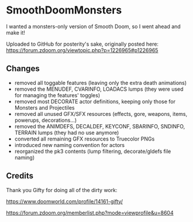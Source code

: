 # SmoothDoomMonsters

I wanted a monsters-only version of Smooth Doom, so I went ahead and make it! 

Uploaded to GitHub for posterity's sake, originally posted here:
https://forum.zdoom.org/viewtopic.php?p=1226965#p1226965


## Changes
- removed all toggable features (leaving only the extra death animations)
- removed the MENUDEF, CVARINFO, LOADACS lumps (they were used for managing the features' toggles)
- removed most DECORATE actor definitions, keeping only those for Monsters and Projectiles
- removed all unused GFX/SFX resources (effects, gore, weapons, items, powerups, decorations...)
- removed the ANIMDEFS, DECALDEF, KEYCONF, SBARINFO, SNDINFO, TERRAIN lumps (they had no use anymore)
- converted all remaining GFX resources to Truecolor PNGs
- introduced new naming convention for actors
- reorganized the pk3 contents (lump filtering, decorate/gldefs file naming)


## Credits
Thank you Gifty for doing all of the dirty work:

https://www.doomworld.com/profile/14161-gifty/

https://forum.zdoom.org/memberlist.php?mode=viewprofile&u=8604


